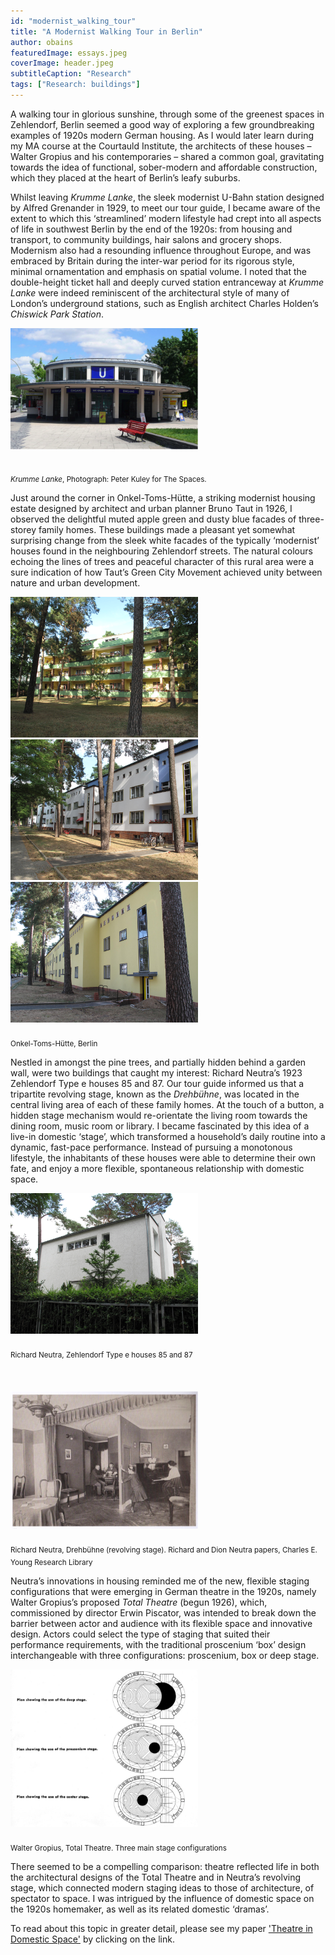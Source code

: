 ```yaml
---
id: "modernist_walking_tour"
title: "A Modernist Walking Tour in Berlin"
author: obains
featuredImage: essays.jpeg
coverImage: header.jpeg
subtitleCaption: "Research"
tags: ["Research: buildings"]
---
```

A walking tour in glorious sunshine, through some of the greenest spaces in Zehlendorf, Berlin seemed a good way of exploring a few groundbreaking examples of 1920s modern German housing. As I would later learn during my MA course at the Courtauld Institute, the architects of these houses – Walter Gropius and his contemporaries – shared a common goal, gravitating towards the idea of functional, sober-modern and affordable construction, which they placed at the heart of Berlin’s leafy suburbs.

Whilst leaving *Krumme Lanke*, the sleek modernist U-Bahn station designed by Alfred Grenander in 1929, to meet our tour guide, I became aware of the extent to which this ‘streamlined’ modern lifestyle had crept into all aspects of life in southwest Berlin by the end of the 1920s: from housing and transport, to community buildings, hair salons and grocery shops. Modernism also had a resounding influence throughout Europe, and was embraced by Britain during the inter-war period for its rigorous style, minimal ornamentation and emphasis on spatial volume. I noted that the double-height ticket hall and deeply curved station entranceway at *Krumme Lanke* were indeed reminiscent of the architectural style of many of London’s underground stations, such as English architect Charles Holden’s *Chiswick Park Station*.

<img src="https://github.com/floraml/filehosting/raw/master/krummelanke/kl1.png" width="300" />
<br></br>

<sub><i>Krumme Lanke</i>, Photograph: Peter Kuley for The Spaces.</sub>

Just around the corner in Onkel-Toms-Hütte, a striking modernist housing estate designed by architect and urban planner Bruno Taut in 1926, I observed the delightful muted apple green and dusty blue facades of three-storey family homes. These buildings made a pleasant yet somewhat surprising change from the sleek white facades of the typically ‘modernist’ houses found in the neighbouring Zehlendorf streets. The natural colours echoing the lines of trees and peaceful character of this rural area were a sure indication of how Taut’s Green City Movement achieved unity between nature and urban development.             

<img src="https://github.com/floraml/filehosting/raw/master/krummelanke/kl2.JPG" width="300" /> 
<span style="color:white">.</span>
<img src="https://github.com/floraml/filehosting/raw/master/krummelanke/kl3.JPG" width="300" /> 
<span style="color:white">.</span>
<img src="https://github.com/floraml/filehosting/raw/master/krummelanke/kl4.JPG" width="300" />
<br></br>
<sub>Onkel-Toms-Hütte, Berlin</sub>

Nestled in amongst the pine trees, and partially hidden behind a garden wall, were two buildings that caught my interest: Richard Neutra’s 1923 Zehlendorf Type e houses 85 and 87. Our tour guide informed us that a tripartite revolving stage, known as the *Drehbühne*, was located in the central living area of each of these family homes. At the touch of a button, a hidden stage mechanism would re-orientate the living room towards the dining room, music room or library. I became fascinated by this idea of a live-in domestic ‘stage’, which transformed a household’s daily routine into a dynamic, fast-pace performance. Instead of pursuing a monotonous lifestyle, the inhabitants of these houses were able to determine their own fate, and enjoy a more flexible, spontaneous relationship with domestic space.

<img src="https://github.com/floraml/filehosting/raw/master/krummelanke/kl5.JPG" width="300" />
<br></br>
<sub>Richard Neutra, Zehlendorf Type e houses 85 and 87</sub>
<br></br>
<br></br>
<img src="https://github.com/floraml/filehosting/raw/master/krummelanke/kl6.png" width="300" />
<br></br>
<sub>Richard Neutra, Drehbühne (revolving stage). Richard and Dion Neutra papers, Charles E. Young Research Library</sub>

Neutra’s innovations in housing reminded me of the new, flexible staging configurations that were emerging in German theatre in the 1920s, namely Walter Gropius’s proposed *Total Theatre* (begun 1926), which, commissioned by director Erwin Piscator, was intended to break down the barrier between actor and audience with its flexible space and innovative design. Actors could select the type of staging that suited their performance requirements, with the traditional proscenium ‘box’ design interchangeable with three configurations: proscenium, box or deep stage. 

<img src="https://github.com/floraml/filehosting/raw/master/krummelanke/kl7.png" width="300" />
<br></br>
<sub>Walter Gropius, Total Theatre. Three main stage configurations</sub>

There seemed to be a compelling comparison: theatre reflected life in both the architectural designs of the Total Theatre and in Neutra’s revolving stage, which connected modern staging ideas to those of architecture, of spectator to space. I was intrigued by the influence of domestic space on the 1920s homemaker, as well as its related domestic ‘dramas’.

To read about this topic in greater detail, please see my paper ['Theatre in Domestic Space'](https://github.com/floraml/filehosting/raw/master/Theatre%20in%20Domestic%20Space.pdf) by clicking on the link.